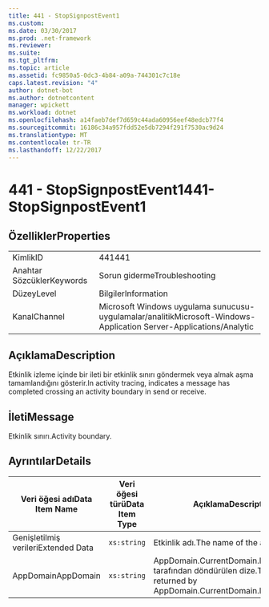 ```yaml
---
title: 441 - StopSignpostEvent1
ms.custom: 
ms.date: 03/30/2017
ms.prod: .net-framework
ms.reviewer: 
ms.suite: 
ms.tgt_pltfrm: 
ms.topic: article
ms.assetid: fc9850a5-0dc3-4b84-a09a-744301c7c18e
caps.latest.revision: "4"
author: dotnet-bot
ms.author: dotnetcontent
manager: wpickett
ms.workload: dotnet
ms.openlocfilehash: a14faeb7def7d659c44ada60956eef48edcb77f4
ms.sourcegitcommit: 16186c34a957fdd52e5db7294f291f7530ac9d24
ms.translationtype: MT
ms.contentlocale: tr-TR
ms.lasthandoff: 12/22/2017
---
```

# <a name="441--stopsignpostevent1"></a><span data-ttu-id="ab097-102">441 - StopSignpostEvent1</span><span class="sxs-lookup"><span data-stu-id="ab097-102">441- StopSignpostEvent1</span></span>
## <a name="properties"></a><span data-ttu-id="ab097-103">Özellikler</span><span class="sxs-lookup"><span data-stu-id="ab097-103">Properties</span></span>  
  
|||  
|-|-|  
|<span data-ttu-id="ab097-104">Kimlik</span><span class="sxs-lookup"><span data-stu-id="ab097-104">ID</span></span>|<span data-ttu-id="ab097-105">441</span><span class="sxs-lookup"><span data-stu-id="ab097-105">441</span></span>|  
|<span data-ttu-id="ab097-106">Anahtar Sözcükler</span><span class="sxs-lookup"><span data-stu-id="ab097-106">Keywords</span></span>|<span data-ttu-id="ab097-107">Sorun giderme</span><span class="sxs-lookup"><span data-stu-id="ab097-107">Troubleshooting</span></span>|  
|<span data-ttu-id="ab097-108">Düzey</span><span class="sxs-lookup"><span data-stu-id="ab097-108">Level</span></span>|<span data-ttu-id="ab097-109">Bilgiler</span><span class="sxs-lookup"><span data-stu-id="ab097-109">Information</span></span>|  
|<span data-ttu-id="ab097-110">Kanal</span><span class="sxs-lookup"><span data-stu-id="ab097-110">Channel</span></span>|<span data-ttu-id="ab097-111">Microsoft Windows uygulama sunucusu-uygulamalar/analitik</span><span class="sxs-lookup"><span data-stu-id="ab097-111">Microsoft-Windows-Application Server-Applications/Analytic</span></span>|  
  
## <a name="description"></a><span data-ttu-id="ab097-112">Açıklama</span><span class="sxs-lookup"><span data-stu-id="ab097-112">Description</span></span>  
 <span data-ttu-id="ab097-113">Etkinlik izleme içinde bir ileti bir etkinlik sınırı göndermek veya almak aşma tamamlandığını gösterir.</span><span class="sxs-lookup"><span data-stu-id="ab097-113">In activity tracing, indicates a message has completed crossing an activity boundary in send or receive.</span></span>  
  
## <a name="message"></a><span data-ttu-id="ab097-114">İleti</span><span class="sxs-lookup"><span data-stu-id="ab097-114">Message</span></span>  
 <span data-ttu-id="ab097-115">Etkinlik sınırı.</span><span class="sxs-lookup"><span data-stu-id="ab097-115">Activity boundary.</span></span>  
  
## <a name="details"></a><span data-ttu-id="ab097-116">Ayrıntılar</span><span class="sxs-lookup"><span data-stu-id="ab097-116">Details</span></span>  
  
|<span data-ttu-id="ab097-117">Veri öğesi adı</span><span class="sxs-lookup"><span data-stu-id="ab097-117">Data Item Name</span></span>|<span data-ttu-id="ab097-118">Veri öğesi türü</span><span class="sxs-lookup"><span data-stu-id="ab097-118">Data Item Type</span></span>|<span data-ttu-id="ab097-119">Açıklama</span><span class="sxs-lookup"><span data-stu-id="ab097-119">Description</span></span>|  
|--------------------|--------------------|-----------------|  
|<span data-ttu-id="ab097-120">Genişletilmiş verileri</span><span class="sxs-lookup"><span data-stu-id="ab097-120">Extended Data</span></span>|`xs:string`|<span data-ttu-id="ab097-121">Etkinlik adı.</span><span class="sxs-lookup"><span data-stu-id="ab097-121">The name of the activity.</span></span>|  
|<span data-ttu-id="ab097-122">AppDomain</span><span class="sxs-lookup"><span data-stu-id="ab097-122">AppDomain</span></span>|`xs:string`|<span data-ttu-id="ab097-123">AppDomain.CurrentDomain.FriendlyName tarafından döndürülen dize.</span><span class="sxs-lookup"><span data-stu-id="ab097-123">The string returned by AppDomain.CurrentDomain.FriendlyName.</span></span>|
